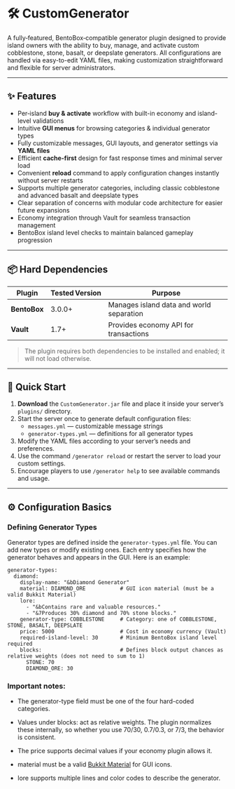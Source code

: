 # 🛠️ CustomGenerator

A fully‑featured, BentoBox‑compatible generator plugin designed to provide island owners with the ability to buy, manage, and activate custom cobblestone, stone, basalt, or deepslate generators. All configurations are handled via easy-to-edit YAML files, making customization straightforward and flexible for server administrators.

---

## ✨ Features

* Per‑island **buy & activate** workflow with built-in economy and island-level validations  
* Intuitive **GUI menus** for browsing categories & individual generator types  
* Fully customizable messages, GUI layouts, and generator settings via **YAML files**  
* Efficient **cache-first** design for fast response times and minimal server load  
* Convenient **reload** command to apply configuration changes instantly without server restarts  
* Supports multiple generator categories, including classic cobblestone and advanced basalt and deepslate types  
* Clear separation of concerns with modular code architecture for easier future expansions  
* Economy integration through Vault for seamless transaction management  
* BentoBox island level checks to maintain balanced gameplay progression  

---

## 📦 Hard Dependencies

| Plugin       | Tested Version   | Purpose                              |
|--------------|------------------|-------------------------------------|
| **BentoBox** | 3.0.0+          | Manages island data and world separation |
| **Vault**    | 1.7+             | Provides economy API for transactions |

> The plugin requires both dependencies to be installed and enabled; it will not load otherwise.

---

## 🚀 Quick Start

1. **Download** the `CustomGenerator.jar` file and place it inside your server’s `plugins/` directory.  
2. Start the server once to generate default configuration files:  
   * `messages.yml` — customizable message strings   
   * `generator-types.yml` — definitions for all generator types  
3. Modify the YAML files according to your server’s needs and preferences.  
4. Use the command `/generator reload` or restart the server to load your custom settings.  
5. Encourage players to use `/generator help` to see available commands and usage.  

---

## ⚙️ Configuration Basics

### Defining Generator Types
Generator types are defined inside the `generator-types.yml` file. You can add new types or modify existing ones. Each entry specifies how the generator behaves and appears in the GUI. Here is an example:


```
generator-types:
  diamond:
    display-name: "&bDiamond Generator"
    material: DIAMOND_ORE           # GUI icon material (must be a valid Bukkit Material)
    lore:
      - "&bContains rare and valuable resources."
      - "&7Produces 30% diamond and 70% stone blocks."
    generator-type: COBBLESTONE     # Category: one of COBBLESTONE, STONE, BASALT, DEEPSLATE
    price: 5000                     # Cost in economy currency (Vault)
    required-island-level: 30       # Minimum BentoBox island level required
    blocks:                         # Defines block output chances as relative weights (does not need to sum to 1)
      STONE: 70
      DIAMOND_ORE: 30
```
### Important notes:

* The generator-type field must be one of the four hard-coded categories.

* Values under blocks: act as relative weights. The plugin normalizes these internally, so whether you use 70/30, 0.7/0.3, or 7/3, the behavior is consistent.

* The price supports decimal values if your economy plugin allows it.

* material must be a valid [Bukkit Material](https://hub.spigotmc.org/javadocs/bukkit/org/bukkit/Material.html) for GUI icons.

* lore supports multiple lines and color codes to describe the generator.
